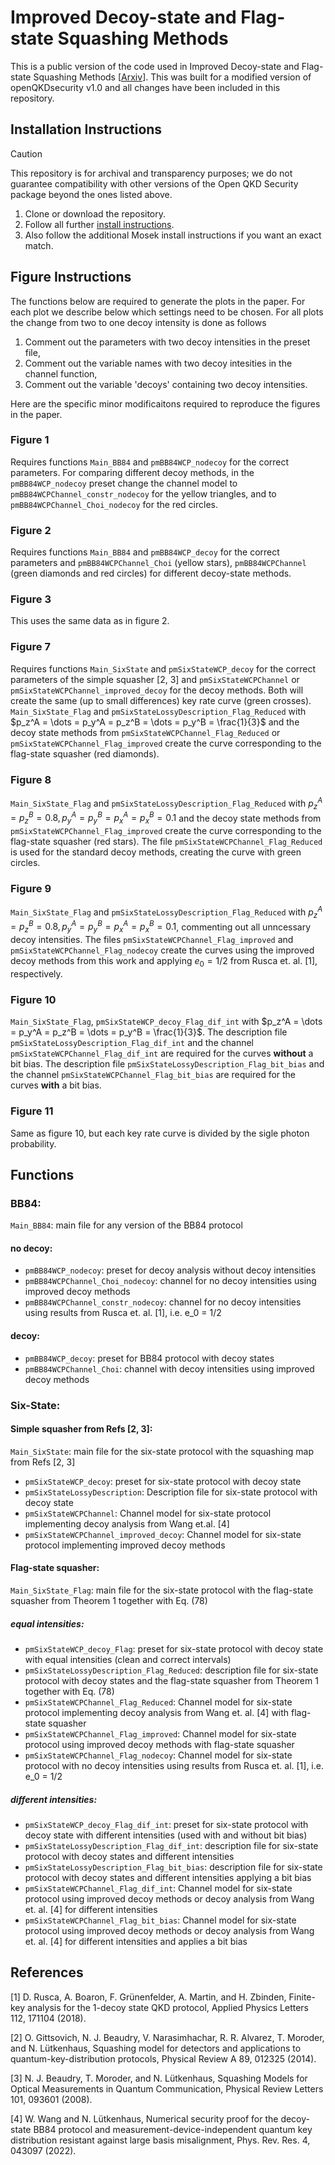 # Improved Decoy-state and Flag-state Squashing Methods

This is a public version of the code used in Improved Decoy-state and Flag-state Squashing Methods \[[Arxiv](https://arxiv.org/abs/2405.05069)\]. This was built for a modified version of openQKDsecurity v1.0 and all changes have been included in this repository.

## Installation Instructions
> [!CAUTION]
> This repository is for archival and transparency purposes; we do not guarantee compatibility with other versions of the Open QKD Security package beyond the ones listed above.

1. Clone or download the repository.
2. Follow all further [install instructions](/openQKDsecurityV1/README.md).
3. Also follow the additional Mosek install instructions if you want an exact match.



## Figure Instructions

The functions below are required to generate the plots in the paper. For each plot we describe below which settings need to be chosen. For all plots the change from two to one decoy intensity is done as follows
1. Comment out the parameters with two decoy intensities in the preset file,
2. Comment out the variable names with two decoy intesities in the channel function,
3. Comment out the variable 'decoys' containing two decoy intensities.

Here are the specific minor modificaitons required to reproduce the figures in the paper.

### Figure 1
Requires functions `Main_BB84` and `pmBB84WCP_nodecoy` for the correct parameters. For comparing different decoy methods, in the `pmBB84WCP_nodecoy` preset change the channel model to `pmBB84WCPChannel_constr_nodecoy` for the yellow triangles, and to `pmBB84WCPChannel_Choi_nodecoy` for the red circles. 

### Figure 2
Requires functions `Main_BB84` and `pmBB84WCP_decoy` for the correct parameters and `pmBB84WCPChannel_Choi` (yellow stars), `pmBB84WCPChannel` (green diamonds and red circles) for different decoy-state methods.

### Figure 3
This uses the same data as in figure 2.

### Figure 7
Requires functions `Main_SixState` and `pmSixStateWCP_decoy` for the correct parameters of the simple squasher [2, 3] and `pmSixStateWCPChannel` or `pmSixStateWCPChannel_improved_decoy` for the decoy methods. Both will create the same (up to small differences) key rate curve (green crosses). `Main_SixState_Flag` and `pmSixStateLossyDescription_Flag_Reduced` with $p_z^A = \dots = p_y^A = p_z^B = \dots = p_y^B = \frac{1}{3}$ and the decoy state methods from `pmSixStateWCPChannel_Flag_Reduced` or `pmSixStateWCPChannel_Flag_improved` create the curve corresponding to the flag-state squasher (red diamonds).

### Figure 8
`Main_SixState_Flag` and `pmSixStateLossyDescription_Flag_Reduced` with $p_z^A= p_z^B = 0.8, p_y^A = p_y^B = p_x^A = p_x^B = 0.1$ and the decoy state methods from `pmSixStateWCPChannel_Flag_improved` create the curve corresponding to the flag-state squasher (red stars). The file `pmSixStateWCPChannel_Flag_Reduced` is used for the standard decoy methods, creating the curve with green circles.

### Figure 9
`Main_SixState_Flag` and `pmSixStateLossyDescription_Flag_Reduced` with $p_z^A= p_z^B = 0.8, p_y^A = p_y^B = p_x^A = p_x^B = 0.1$, commenting out all unncessary decoy intensities. The files `pmSixStateWCPChannel_Flag_improved` and  `pmSixStateWCPChannel_Flag_nodecoy` create the curves using the improved decoy methods from this work and applying $e_0 = 1/2$ from Rusca et. al. [1], respectively.

### Figure 10
`Main_SixState_Flag`, `pmSixStateWCP_decoy_Flag_dif_int` with $p_z^A = \dots = p_y^A = p_z^B = \dots = p_y^B = \frac{1}{3}$. The description file `pmSixStateLossyDescription_Flag_dif_int` and the channel `pmSixStateWCPChannel_Flag_dif_int` are required for the curves **without** a bit bias. The description file `pmSixStateLossyDescription_Flag_bit_bias` and the channel `pmSixStateWCPChannel_Flag_bit_bias` are required for the curves **with** a bit bias.

### Figure 11
Same as figure 10, but each key rate curve is divided by the sigle photon probability.

## Functions
### BB84: 
`Main_BB84`: main file for any version of the BB84 protocol

#### no decoy:
- `pmBB84WCP_nodecoy`: preset for decoy analysis without decoy intensities
- `pmBB84WCPChannel_Choi_nodecoy`: channel for no decoy intensities using improved decoy methods
- `pmBB84WCPChannel_constr_nodecoy`: channel for no decoy intensities using results from Rusca et. al. [1], i.e. e_0 = 1/2

#### decoy:
- `pmBB84WCP_decoy`: preset for BB84 protocol with decoy states
- `pmBB84WCPChannel_Choi`: channel with decoy intensities using improved decoy methods 

### Six-State:

#### Simple squasher from Refs [2, 3]:
`Main_SixState`: main file for the six-state protocol with the squashing map from Refs [2, 3]

- `pmSixStateWCP_decoy`: preset for six-state protocol with decoy state
- `pmSixStateLossyDescription`: Description file for six-state protocol with decoy state
- `pmSixStateWCPChannel`: Channel model for six-state protocol implementing decoy analysis from Wang et.al. [4]
- `pmSixStateWCPChannel_improved_decoy`: Channel model for six-state protocol implementing improved decoy methods

#### Flag-state squasher:
`Main_SixState_Flag`: main file for the six-state protocol with the flag-state squasher from Theorem 1 together with Eq. (78)

##### equal intensities:
- `pmSixStateWCP_decoy_Flag`: preset for six-state protocol with decoy state with equal intensities (clean and correct intervals)
- `pmSixStateLossyDescription_Flag_Reduced`: description file for six-state protocol with decoy states and the flag-state squasher from Theorem 1 together with Eq. (78)
- `pmSixStateWCPChannel_Flag_Reduced`: Channel model for six-state protocol implementing decoy analysis from Wang et. al. [4] with flag-state squasher
- `pmSixStateWCPChannel_Flag_improved`: Channel model for six-state protocol using improved decoy methods with flag-state squasher
- `pmSixStateWCPChannel_Flag_nodecoy`: Channel model for six-state protocol with no decoy intensities using results from Rusca et. al. [1], i.e. e_0 = 1/2


##### different intensities:
- `pmSixStateWCP_decoy_Flag_dif_int`: preset for six-state protocol with decoy state with different intensities (used with and without bit bias)
- `pmSixStateLossyDescription_Flag_dif_int`: description file for six-state protocol with decoy states and different intensities
- `pmSixStateLossyDescription_Flag_bit_bias`: description file for six-state protocol with decoy states and different intensities applying a bit bias
- `pmSixStateWCPChannel_Flag_dif_int`: Channel model for six-state protocol using improved decoy methods or decoy analysis from Wang et. al. [4] for different intensities
- `pmSixStateWCPChannel_Flag_bit_bias`: Channel model for six-state protocol using improved decoy methods or decoy analysis from Wang et. al. [4] for different intensities and applies a bit bias


## References
[1] D. Rusca, A. Boaron, F. Grünenfelder, A. Martin, and H. Zbinden, Finite-key analysis for the 1-decoy state QKD protocol, Applied Physics Letters 112, 171104 (2018).

[2] O. Gittsovich, N. J. Beaudry, V. Narasimhachar, R. R. Alvarez, T. Moroder, and N. Lütkenhaus, Squashing model for detectors and applications to quantum-key-distribution protocols, Physical Review A 89, 012325 (2014).

[3] N. J. Beaudry, T. Moroder, and N. Lütkenhaus, Squashing Models for Optical Measurements in Quantum Communication, Physical Review Letters 101, 093601 (2008).

[4] W. Wang and N. Lütkenhaus, Numerical security proof for the decoy-state BB84 protocol and measurement-device-independent quantum key distribution resistant against large basis misalignment, Phys. Rev. Res. 4, 043097 (2022).

